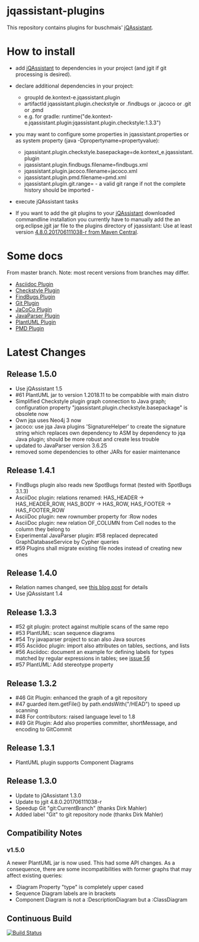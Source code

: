 jqassistant-plugins
===================
This repository contains plugins for buschmais' [jQAssistant](http://jqassistant.org).

How to install
==============
* add [jQAssistant](http://jqassistant.org) to dependencies in your project (and jgit if git processing is desired).

* declare additional dependencies in your project:
 
    - groupId de.kontext-e.jqassistant.plugin
    - artifactId jqassistant.plugin.checkstyle or .findbugs or .jacoco or .git or .pmd
    - e.g. for gradle:   runtime("de.kontext-e.jqassistant.plugin:jqassistant.plugin.checkstyle:1.3.3")


* you may want to configure some properties in jqassistant.properties or as system property (java -Dpropertyname=propertyvalue):

    - jqassistant.plugin.checkstyle.basepackage=de.kontext_e.jqassistant.plugin
    - jqassistant.plugin.findbugs.filename=findbugs.xml
    - jqassistant.plugin.jacoco.filename=jacoco.xml
    - jqassistant.plugin.pmd.filename=pmd.xml
    - jqassistant.plugin.git.range= - a valid git range if not the complete history should be imported -

* execute jQAssistant tasks

* If you want to add the git plugins to your [jQAssistant](http://jqassistant.org) downloaded commandline installation you currently have to
  manually add the an org.eclipse.jgit jar file to the plugins directory of jqassistant: Use at least version 
  [4.8.0.201706111038-r from Maven Central](https://repo1.maven.org/maven2/org/eclipse/jgit/org.eclipse.jgit/4.8.0.201706111038-r/org.eclipse.jgit-4.8.0.201706111038-r.jar).

Some docs
=========
From master branch. Note: most recent versions from branches may differ.

* [Asciidoc Plugin](https://github.com/kontext-e/jqassistant-plugins/blob/master/asciidoc/src/main/asciidoc/asciidoc.adoc)
* [Checkstyle Plugin](https://github.com/kontext-e/jqassistant-plugins/blob/master/checkstyle/src/main/asciidoc/checkstyle.adoc)
* [FindBugs Plugin](https://github.com/kontext-e/jqassistant-plugins/blob/master/findbugs/src/main/asciidoc/findbugs.adoc)
* [Git Plugin](https://github.com/kontext-e/jqassistant-plugins/blob/master/git/src/main/asciidoc/git.adoc)
* [JaCoCo Plugin](https://github.com/kontext-e/jqassistant-plugins/blob/master/jacoco/src/main/asciidoc/jacoco.adoc)
* [JavaParser Plugin](https://github.com/kontext-e/jqassistant-plugins/blob/master/javaparser/src/main/asciidoc/javaparser.adoc)
* [PlantUML Plugin](https://github.com/kontext-e/jqassistant-plugins/blob/master/plantuml/src/main/asciidoc/plantuml.adoc)
* [PMD Plugin](https://github.com/kontext-e/jqassistant-plugins/blob/master/pmd/src/main/asciidoc/pmd.adoc)

Latest Changes
==============

Release 1.5.0
-------------
* Use jQAssistant 1.5
* #61 PlantUML jar to version 1.2018.11 to be compabible with main distro
* Simplified Checkstyle plugin graph connection to Java graph; configuration property "jqassistant.plugin.checkstyle.basepackage" is obsolete now
* Own jqa uses Neo4j 3 now
* jacoco: use jqa Java plugins 'SignatureHelper' to create the signature string which replaces own dependency to ASM by dependency to jqa Java plugin; should be more robust and create less trouble
* updated to JavaParser version 3.6.25
* removed some dependencies to other JARs for easier maintenance

Release 1.4.1
-------------
* FindBugs plugin also reads new SpotBugs format (tested with SpotBugs 3.1.3)
* AsciiDoc plugin: relations renamed: HAS_HEADER -> HAS_HEADER_ROW, HAS_BODY -> HAS_ROW, HAS_FOOTER -> HAS_FOOTER_ROW
* AsciiDoc plugin: new rownumber property for :Row nodes
* AsciiDoc plugin: new relation OF_COLUMN from Cell nodes to the column they belong to
* Experimental JavaParser plugin: #58 replaced deprecated GraphDatabaseService by Cypher queries
* #59 Plugins shall migrate existing file nodes instead of creating new ones

Release 1.4.0
-------------
* Relation names changed, see [this blog post](http://techblog.kontext-e.de/jqa-change-relation-names/) for details
* Use jQAssistant 1.4

Release 1.3.3
-------------
* #52 git plugin: protect against multiple scans of the same repo
* #53 PlantUML: scan sequence diagrams
* #54 Try javaparser project to scan also Java sources
* #55 Asciidoc plugin: import also attributes on tables, sections, and lists
* #56 Asciidoc: document an example for defining labels for types matched by regular expressions in tables; see [issue 56](https://github.com/kontext-e/jqassistant-plugins/issues/56)
* #57 PlantUML: Add stereotype property

Release 1.3.2
-------------
* #46 Git Plugin: enhanced the graph of a git repository
* #47 guarded item.getFile() by path.endsWith("/HEAD") to speed up scanning
* #48 For contributors: raised language level to 1.8
* #49 Git Plugin: Add also properties committer, shortMessage, and encoding to GitCommit

Release 1.3.1
-------------
* PlantUML plugin supports Component Diagrams

Release 1.3.0
-------------
* Update to jQAssistant 1.3.0
* Update to jgit 4.8.0.201706111038-r
* Speedup Git "git:CurrentBranch" (thanks Dirk Mahler)
* Added label "Git" to git repository node (thanks Dirk Mahler)


## Compatibility Notes

### v1.5.0

A newer PlantUML jar is now used. This had some API changes. As a consequence, there are some
incompatibilities with former graphs that may affect existing queries:

* :Diagram Property "type" is completely upper cased
* Sequence Diagram labels are in brackets
* Component Diagram is not a :DescriptionDiagram but a :ClassDiagram

## Continuous Build

[![Build Status](https://travis-ci.org/kontext-e/jqassistant-plugins.svg?branch=master)](https://travis-ci.org/kontext-e/jqassistant-plugins)
